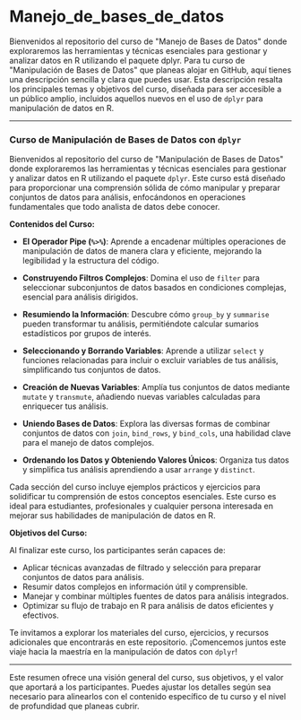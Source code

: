 # Manejo_de_bases_de_datos
Bienvenidos al repositorio del curso de "Manejo de Bases de Datos" donde exploraremos las herramientas y técnicas esenciales para gestionar y analizar datos en R utilizando el paquete dplyr.
Para tu curso de "Manipulación de Bases de Datos" que planeas alojar en GitHub, aquí tienes una descripción sencilla y clara que puedes usar. Esta descripción resalta los principales temas y objetivos del curso, diseñada para ser accesible a un público amplio, incluidos aquellos nuevos en el uso de `dplyr` para manipulación de datos en R.

---

### Curso de Manipulación de Bases de Datos con `dplyr`

Bienvenidos al repositorio del curso de "Manipulación de Bases de Datos" donde exploraremos las herramientas y técnicas esenciales para gestionar y analizar datos en R utilizando el paquete `dplyr`. Este curso está diseñado para proporcionar una comprensión sólida de cómo manipular y preparar conjuntos de datos para análisis, enfocándonos en operaciones fundamentales que todo analista de datos debe conocer.

**Contenidos del Curso:**

- **El Operador Pipe (`%>%`)**: Aprende a encadenar múltiples operaciones de manipulación de datos de manera clara y eficiente, mejorando la legibilidad y la estructura del código.

- **Construyendo Filtros Complejos**: Domina el uso de `filter` para seleccionar subconjuntos de datos basados en condiciones complejas, esencial para análisis dirigidos.

- **Resumiendo la Información**: Descubre cómo `group_by` y `summarise` pueden transformar tu análisis, permitiéndote calcular sumarios estadísticos por grupos de interés.

- **Seleccionando y Borrando Variables**: Aprende a utilizar `select` y funciones relacionadas para incluir o excluir variables de tus análisis, simplificando tus conjuntos de datos.

- **Creación de Nuevas Variables**: Amplía tus conjuntos de datos mediante `mutate` y `transmute`, añadiendo nuevas variables calculadas para enriquecer tus análisis.

- **Uniendo Bases de Datos**: Explora las diversas formas de combinar conjuntos de datos con `join`, `bind_rows`, y `bind_cols`, una habilidad clave para el manejo de datos complejos.

- **Ordenando los Datos y Obteniendo Valores Únicos**: Organiza tus datos y simplifica tus análisis aprendiendo a usar `arrange` y `distinct`.

Cada sección del curso incluye ejemplos prácticos y ejercicios para solidificar tu comprensión de estos conceptos esenciales. Este curso es ideal para estudiantes, profesionales y cualquier persona interesada en mejorar sus habilidades de manipulación de datos en R.

**Objetivos del Curso:**

Al finalizar este curso, los participantes serán capaces de:

- Aplicar técnicas avanzadas de filtrado y selección para preparar conjuntos de datos para análisis.
- Resumir datos complejos en información útil y comprensible.
- Manejar y combinar múltiples fuentes de datos para análisis integrados.
- Optimizar su flujo de trabajo en R para análisis de datos eficientes y efectivos.

Te invitamos a explorar los materiales del curso, ejercicios, y recursos adicionales que encontrarás en este repositorio. ¡Comencemos juntos este viaje hacia la maestría en la manipulación de datos con `dplyr`!

---

Este resumen ofrece una visión general del curso, sus objetivos, y el valor que aportará a los participantes. Puedes ajustar los detalles según sea necesario para alinearlos con el contenido específico de tu curso y el nivel de profundidad que planeas cubrir.
